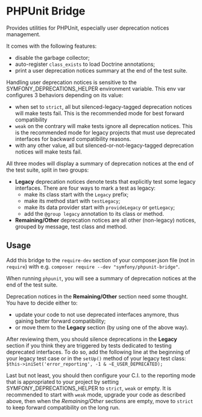 PHPUnit Bridge
==============

Provides utilities for PHPUnit, especially user deprecation notices management.

It comes with the following features:

 * disable the garbage collector;
 * auto-register `class_exists` to load Doctrine annotations;
 * print a user deprecation notices summary at the end of the test suite.

Handling user deprecation notices is sensitive to the SYMFONY_DEPRECATIONS_HELPER
environment variable. This env var configures 3 behaviors depending on its value:

 * when set to `strict`, all but silenced-legacy-tagged deprecation notices will
   make tests fail. This is the recommended mode for best forward compatibility
 * `weak` on the contrary will make tests ignore all deprecation notices.
   This is the recommended mode for legacy projects that must use deprecated
   interfaces for backward compatibility reasons.
 * with any other value, all but silenced-or-not-legacy-tagged deprecation
   notices will make tests fail.

All three modes will display a summary of deprecation notices at the end of the
test suite, split in two groups:

 * **Legacy** deprecation notices denote tests that explicitly test some legacy
   interfaces. There are four ways to mark a test as legacy:
    - make its class start with the `Legacy` prefix;
    - make its method start with `testLegacy`;
    - make its data provider start with `provideLegacy` or `getLegacy`;
    - add the `@group legacy` annotation to its class or method.
 * **Remaining/Other** deprecation notices are all other (non-legacy)
   notices, grouped by message, test class and method.

Usage
-----

Add this bridge to the `require-dev` section of your composer.json file
(not in `require`) with e.g.
`composer require --dev "symfony/phpunit-bridge"`.

When running `phpunit`, you will see a summary of deprecation notices at the end
of the test suite.

Deprecation notices in the **Remaining/Other** section need some thought.
You have to decide either to:

 * update your code to not use deprecated interfaces anymore, thus gaining better
   forward compatibility;
 * or move them to the **Legacy** section (by using one of the above way).

After reviewing them, you should silence deprecations in the **Legacy** section
if you think they are triggered by tests dedicated to testing deprecated
interfaces. To do so, add the following line at the beginning of your legacy
test case or in the `setUp()` method of your legacy test class:
`$this->iniSet('error_reporting', -1 & ~E_USER_DEPRECATED);`

Last but not least, you should then configure your C.I. to the reporting mode
that is appropriated to your project by setting SYMFONY_DEPRECATIONS_HELPER to
`strict`, `weak` or empty. It is recommended to start with `weak` mode, upgrade
your code as described above, then when the *Remaining/Other* sections are empty,
move to `strict` to keep forward compatibility on the long run.
